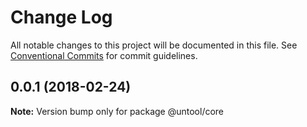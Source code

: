 # Change Log

All notable changes to this project will be documented in this file.
See [Conventional Commits](https://conventionalcommits.org) for commit guidelines.

<a name="0.0.1"></a>
## 0.0.1 (2018-02-24)




**Note:** Version bump only for package @untool/core
